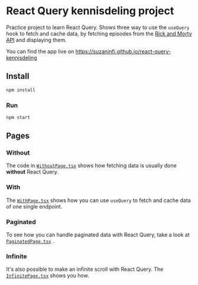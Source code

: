 # React Query kennisdeling project

Practice project to learn React Query. Shows three way to use the `useQuery` hook to fetch and cache data, by fetching
episodes from the [Rick and Morty API](https://rickandmortyapi.com/) and displaying them.

You can find the app live on https://suzaninfi.github.io/react-query-kennisdeling

## Install

```bash
npm install
```

### Run

```bash
npm start
```

## Pages

### Without

The code in [`WithoutPage.tsx`](/src/pages/WithoutPage.tsx) shows how fetching data is usually done **without** React
Query.

### With

The [`WithPage.tsx`](/src/pages/WithPage.tsx) shows how you can use `useQuery` to fetch and cache data of one single
endpoint.

### Paginated

To see how you can handle paginated data with React Query, take a look
at [`PaginatedPage.tsx`](/src/pages/PaginatedPage.tsx)  .

### Infinite

It's also possible to make an infinite scroll with React Query. The [`InfinitePage.tsx`](/src/pages/InfinitePage.tsx)
shows you how. 